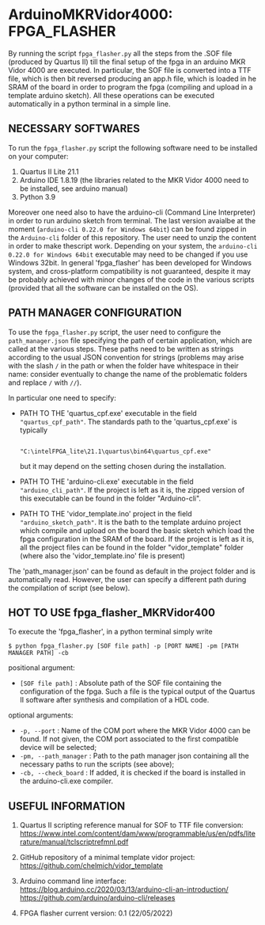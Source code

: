 # ArduinoMKRVidor4000: FPGA_FLASHER #


By running the script ```fpga_flasher.py``` all the steps from the .SOF file (produced by Quartus II) till the final setup of the fpga in
an arduino MKR Vidor 4000 are executed. In particular, the SOF file is converted into a TTF file, which is then bit reversed producing 
an app.h file, which is loaded in he SRAM of the board in order to program the fpga (compiling and upload in a template arduino sketch).
All these operations can be executed automatically in a python terminal in a simple line.


## NECESSARY SOFTWARES 

To run the ```fpga_flasher.py``` script the following software need to be installed on your computer:

1. Quartus II Lite 21.1
2. Arduino IDE 1.8.19 (the libraries related to the MKR Vidor 4000 need to be installed, see arduino manual)
3. Python 3.9

Moreover one need also to have the arduino-cli (Command Line Interpreter) in order to run arduino sketch from terminal. The last version 
avaialbe at the moment (```arduino-cli 0.22.0 for Windows 64bit```) can be found zipped in the ```Arduino-cli``` folder of this repository.
The user need to unzip the content in order to make thescript work. Depending on your system, the ```arduino-cli 0.22.0 for Windows 64bit``` 
executable may need to be changed if you use Windows 32bit. In general 'fpga_flasher' has been developed for Windows system, and cross-platform 
compatibility is not guaranteed, despite it may be probably achieved with minor changes of the code in the various scripts (provided that 
all the software can be installed on the OS).


## PATH MANAGER CONFIGURATION 


To use the ```fpga_flasher.py``` script, the user need to configure the ```path_manager.json``` file specifying the path of certain application, which
are called at the various steps. These paths need to be written as strings according to the usual JSON convention for strings (problems
may arise with the slash ```/``` in the path or when the folder have whitespace in their name: consider eventually to change the name of 
the problematic folders and replace ```/``` with ```//```). 

In particular one need to specify:

- PATH TO THE 'quartus_cpf.exe' executable in the field ```"quartus_cpf_path"```. The standards path to the 'quartus_cpf.exe' is typically

						"C:\intelFPGA_lite\21.1\quartus\bin64\quartus_cpf.exe"
  
  but it may depend on the setting chosen during the installation.

- PATH TO THE 'arduino-cli.exe' executable in the field ```"arduino_cli_path"```. If the project is left as it is, the zipped version of this
  executable can be found in the folder "Arduino-cli".

- PATH TO THE 'vidor_template.ino' project in the field ```"arduino_sketch_path"```. It is the bath to the template arduino project which 
  compile and upload on the board the basic sketch which load the fpga configuration in the SRAM of the board. If the project is
  left as it is, all the project files can be found in the folder "vidor_template" folder (where also the 'vidor_template.ino' file
  is present)

The 'path_manager.json' can be found as default in the project folder and is automatically read. However, the user can specify a
different path during the compilation of script (see below).


## HOT TO USE fpga_flasher_MKRVidor400


To execute the 'fpga_flasher', in a python terminal simply write

```$ python fpga_flasher.py [SOF file path] -p [PORT NAME] -pm [PATH MANAGER PATH] -cb```

positional argument:

- ```[SOF file path]``` : Absolute path of the SOF file containing the configuration of the fpga. Such a file is the typical output of the
                  Quartus II software after synthesis and compilation of a HDL code.
               

optional arguments:

- ```-p, --port``` : Name of the COM port where the MKR Vidor 4000 can be found. If not given, the COM port associated to the 
             first compatible device will be selected;
- ```-pm, --path_manager``` : Path to the path manager json containing all the necessary paths to run the scripts (see above);
- ```-cb, --check_board``` : If added, it is checked if the board is installed in the arduino-cli.exe compiler.


## USEFUL INFORMATION


1. Quartus II scripting reference manual for SOF to TTF file conversion:
https://www.intel.com/content/dam/www/programmable/us/en/pdfs/literature/manual/tclscriptrefmnl.pdf

2. GitHub repository of a minimal template vidor project:
https://github.com/chelmich/vidor_template

3. Arduino command line interface:
https://blog.arduino.cc/2020/03/13/arduino-cli-an-introduction/
https://github.com/arduino/arduino-cli/releases

4. FPGA flasher current version: 0.1 (22/05/2022) 
